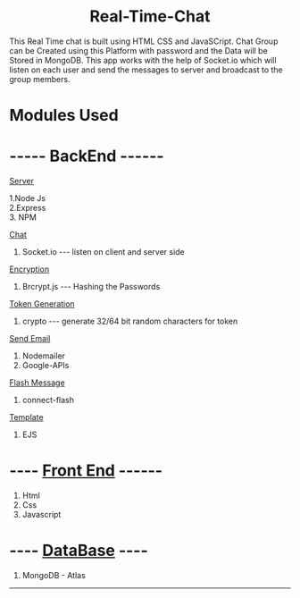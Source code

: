 # <center>Real-Time-Chat</center>

This Real Time chat is built using HTML CSS and JavaSCript. Chat Group can be Created using this Platform with password and the Data will be Stored in MongoDB. This app works with the 
help of Socket.io which will listen on each user and send the messages to server and broadcast to the group members.

# Modules Used

# ----- BackEnd ------

<ins>Server</ins>  

1.Node Js  
2.Express  
3. NPM  

<ins>Chat</ins>  
1. Socket.io --- listen on client and server side


<ins>Encryption</ins>  
1. Brcrypt.js --- Hashing the Passwords


<ins>Token Generation</ins>  
1. crypto --- generate 32/64 bit random characters for token

<ins>Send Email</ins>  
1. Nodemailer  
2. Google-APIs  

<ins>Flash Message</ins>  
1. connect-flash  

<ins>Template</ins>  
1. EJS  

# ---- <ins>Front End</ins> ------  
1. Html  
2. Css  
3. Javascript  

# ---- <ins>DataBase</ins> ----  

1. MongoDB - Atlas  


---
